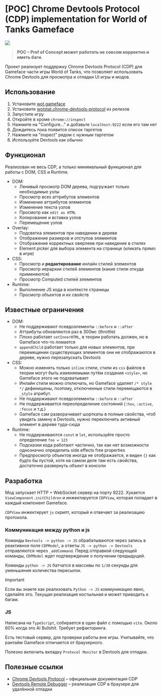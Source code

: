 # [POC] Chrome Devtools Protocol (CDP) implementation for World of Tanks Gameface

![](https://github.com/user-attachments/assets/785d0b52-c704-4458-8afa-c7c7295a791a)

> **POC – Prof of Concept может работать не совсем корректно и иметь баги.**

Проект реализует поддержку Chrome Devtools Protocol (CDP) для Gameface части игры World of Tanks, что позволяет использовать Chrome Devtools для просмотра и отладки UI игры и модов.

## Использование
1. Установите [wot.gameface](https://gitlab.com/openwg/wot.gameface)
2. Установите [wotstat.chrome-devtools-protocol](https://github.com/wotstat/wotstat-chrome-devtools-protocol/releases/latest) из релизов
3. Запустите игру
4. Откройте в хроме `chrome://inspect`
5. Нажмите на "Configure..." и добавьте `localhost:9222` если его там нет
6. Дождитесь пока появится список таргетов
7. Нажмите на "inspect" рядом с нужным таргетом
8. Используйте Devtools как обычно


## Функционал
Реализован не весь CDP, а только минимальный функционал для работы с DOM, CSS и Runtime.

- DOM:
  - Ленивый просмотр DOM дерева, подгружает только необходимые узлы
  - Просмотр всех аттрибутов элементов
  - Изменение аттрибутов элементов
  - Изменение текста узлов
  - Просмотр как `edit as HTML`
  - Копирование и вставка узлов
  - Перемещение узлов
- Overlay:
  - Подсветка элементов при наведении в дереве
  - Отображение размеров и отступов элементов
  - Отображение корректных оверлеев при наведение в стилях
  - Element picker для выбора элемента на странице (кликать прямо в игре)
- CSS:
  - Просмотр и **редактирование** инлайн стилей элементов
  - Просмотр иерархии стилей элементов (какие стили откуда применяются)
  - Просмотр Computed стилей элементов
- Runtime:
  - Выполнение JS кода в контексте страницы
  - Просмотр объектов и их свойств

## Известные ограничения
- DOM:
  - Не поддерживают псевдоэлементы `::before` и `::after`
  - Аттрибуты обновляются раз в 300мс (throttle)
  - Плохо работает `setInnerHTML`, в теории работать должен, но в Gameface что-то ломается
  - `appendChild` работает только для новых элементов, при перемещении существующих элементов они не отображаются в дереве, нужно перезапускать Devtools
- CSS:
  - Можно изменять только `inline` стили, стили из `css` файлов в теории могут быть изменяемыми путём создания `<style>`, но Gameface этого не подхватывает
  - Инлайн стили можно отключать, но Gameface удаляет `/* style */` дефинишены, поэтому, отключенные стили перемещаются в `_style` атрибут.
  - Не поддерживают псевдоэлементы `::before` и `::after`
  - Не поддерживается переопределение состояний (`:hov`, `:active`, `:focus` и т.д.) 
  - Gameface сам разворачивает шорткаты в полные свойства, чтоб увидеть замену в Devtools, нужно переключить активный элемент в дереве туда-сюда
- Runtime:
  - Не поддерживаются `const` и `let`, используйте просто определение `foo = 123`
  - Подсказки кода работают частично, так как нет возможности однозначно определить side effects free properties
  - Предпросмотр объектов иногда не отображается, и виден `{}` как будто бы пустой, хотя на самом деле там есть свойства, достаточно развернуть объект в консоли


## Разработка
Мод запускает HTTP + WebSocket сервер на порту 9222. Хукается `ViewComponent.initChildren` и инжектируется `CDPView`, которая попадает в каждый компонент Gameface.

`CDPView` инжектирует `js` скрипт, который и отвечает за реализацию протокола. 

### Коммуникация между python и js
Команды `Devtools -> python -> JS` обрабатываются через запись в реактивное поле `CDPModel`, а ответы `JS -> python -> Devtools` отправляются через `_addCommand`. Перед отправкой следующей команды, `CDPModel` ждет подтверждение о получении предыдущей.

Команды `python -> JS` батчатся в массивы по `1/30` секунды для уменьшения количества пересылок.

> [!IMPORTANT]
> Если вы знаете как реализовать `Python -> JS` коммуникацию явно, сделайте это. Текущая реализация костыльная и может приводить к багам.

### JS
Написана на `TypeScript`, собирается в один файл с помощью `vite`. 
Около 60% когда это AI Bullshit. Требует рефакторинга.

Есть тестовый сервер, для проверки работы вне игры. Учитывайте, что рантайм Gameface отличается от браузерного.

Полезно включить вкладку `Protocol Monitor` в Devtools для отладки.


## Полезные ссылки
- [Chrome Devtools Protocol](https://chromedevtools.github.io/devtools-protocol/) – официальная документация CDP
- [Devtools Remote Debugger](https://github.com/Nice-PLQ/devtools-remote-debugger) – реализация CDP в браузере для удалённой отладки